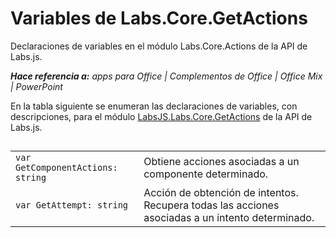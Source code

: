 
# <a name="labs.core.getactions-variables"></a>Variables de Labs.Core.GetActions
Declaraciones de variables en el módulo Labs.Core.Actions de la API de Labs.js.

 _**Hace referencia a:** apps para Office | Complementos de Office | Office Mix | PowerPoint_

En la tabla siguiente se enumeran las declaraciones de variables, con descripciones, para el módulo [LabsJS.Labs.Core.GetActions](../../reference/office-mix/labsjs.labs.core.getactions.md) de la API de Labs.js.

## 


|||
|:-----|:-----|
| `var GetComponentActions: string`|Obtiene acciones asociadas a un componente determinado.|
| `var GetAttempt: string`|Acción de obtención de intentos. Recupera todas las acciones asociadas a un intento determinado.|

